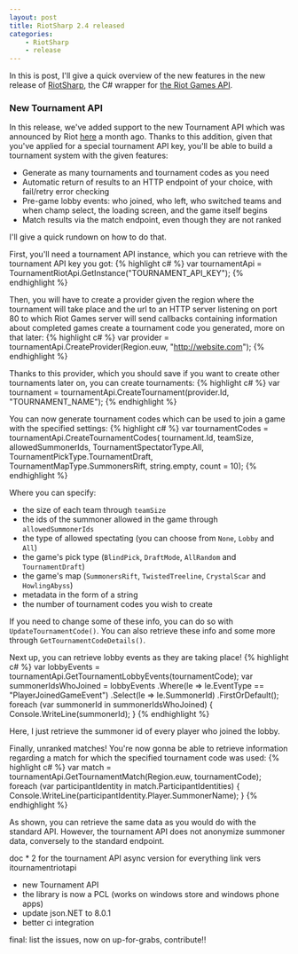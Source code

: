 ```yaml
---
layout: post
title: RiotSharp 2.4 released
categories:
    - RiotSharp
    - release
---
```


In this is post, I'll give a quick overview of the new features in the new
release of [RiotSharp](https://github.com/BenFradet/RiotSharp), the C# wrapper
for [the Riot Games API](https://developer.riotgames.com/).

### New Tournament API

In this release, we've added support to the new Tournament API which was
announced by Riot [here](https://developer.riotgames.com/discussion/announcements/show/72Ajd1An)
a month ago. Thanks to this addition, given that you've applied for a special
tournament API key, you'll be able to build a tournament system with the given
features:

  - Generate as many tournaments and tournament codes as you need
  - Automatic return of results to an HTTP endpoint of your choice, with
fail/retry error checking
  - Pre-game lobby events: who joined, who left, who switched teams and when
champ select, the loading screen, and the game itself begins
  - Match results via the match endpoint, even though they are not ranked


I'll give a quick rundown on how to do that.

First, you'll need a tournament API instance, which you can retrieve with the
tournament API key you got:
{% highlight c# %}
var tournamentApi = TournamentRiotApi.GetInstance("TOURNAMENT_API_KEY");
{% endhighlight %}

Then, you will have to create a provider given the region where the tournament
will take place and the url to an HTTP server listening on port 80 to which Riot
Games server will send callbacks containing information about completed games
create a tournament code you generated, more on that later:
{% highlight c# %}
var provider  = tournamentApi.CreateProvider(Region.euw, "http://website.com");
{% endhighlight %}

Thanks to this provider, which you should save if you want to create other
tournaments later on, you can create tournaments:
{% highlight c# %}
var tournament = tournamentApi.CreateTournament(provider.Id, "TOURNAMENT_NAME");
{% endhighlight %}

You can now generate tournament codes which can be used to join a game
with the specified settings:
{% highlight c# %}
var tournamentCodes = tournamentApi.CreateTournamentCodes(
    tournament.Id, teamSize, allowedSummonerIds,
    TournamentSpectatorType.All,
    TournamentPickType.TournamentDraft,
    TournamentMapType.SummonersRift,
    string.empty,
    count = 10);
{% endhighlight %}

Where you can specify:
  - the size of each team through `teamSize`
  - the ids of the summoner allowed in the game through `allowedSummonerIds`
  - the type of allowed spectating (you can choose from `None`, `Lobby` and `All`)
  - the game's pick type (`BlindPick`, `DraftMode`, `AllRandom` and `TournamentDraft`)
  - the game's map (`SummonersRift`, `TwistedTreeline`, `CrystalScar` and `HowlingAbyss`)
  - metadata in the form of a string
  - the number of tournament codes you wish to create

If you need to change some of these info, you can do so with
`UpdateTournamentCode()`. You can also retrieve these info and some more through
`GetTournamentCodeDetails()`.

Next up, you can retrieve lobby events as they are taking place!
{% highlight c# %}
var lobbyEvents = tournamentApi.GetTournamentLobbyEvents(tournamentCode);
var summonerIdsWhoJoined = lobbyEvents
    .Where(le => le.EventType == "PlayerJoinedGameEvent")
    .Select(le => le.SummonerId)
    .FirstOrDefault();
foreach (var summonerId in summonerIdsWhoJoined)
{
    Console.WriteLine(summonerId);
}
{% endhighlight %}

Here, I just retrieve the summoner id of every player who joined the lobby.

Finally, unranked matches! You're now gonna be able to retrieve information
regarding a match for which the specified tournament code was used:
{% highlight c# %}
var match = tournamentApi.GetTournamentMatch(Region.euw, tournamentCode);
foreach (var participantIdentity in match.ParticipantIdentities)
{
    Console.WriteLine(participantIdentity.Player.SummonerName);
}
{% endhighlight %}

As shown, you can retrieve the same data as you would do with the standard API.
However, the tournament API does not anonymize summoner data, conversely to the
standard endpoint.


doc * 2 for the tournament API
async version for everything
link vers itournamentriotapi

  - new Tournament API
  - the library is now a PCL (works on windows store and windows phone apps)
  - update json.NET to 8.0.1
  - better ci integration


final: list the issues, now on up-for-grabs, contribute!!
